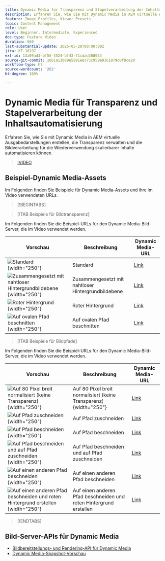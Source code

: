 ```yaml
---
title: Dynamic Media für Transparenz und Stapelverarbeitung der Inhaltsautomatisierung
description: Erfahren Sie, wie Sie mit Dynamic Media in AEM virtuelle Ausgabedarstellungen erstellen, die Transparenz verwalten und die Bildverarbeitung für die Wiederverwendung skalierbarer Inhalte automatisieren können.
feature: Image Profiles, Viewer Presets
topic: Content Management
role: User
level: Beginner, Intermediate, Experienced
doc-type: Feature Video
duration: 560
last-substantial-update: 2025-05-28T00:00:00Z
jira: KT-18197
exl-id: 13a09ad3-bf55-4524-bf43-f1cdad368034
source-git-commit: 1061a13089e5891ee375c959a9361079c0f8ce20
workflow-type: ht
source-wordcount: '262'
ht-degree: 100%

---
```


# Dynamic Media für Transparenz und Stapelverarbeitung der Inhaltsautomatisierung

Erfahren Sie, wie Sie mit Dynamic Media in AEM virtuelle Ausgabedarstellungen erstellen, die Transparenz verwalten und die Bildverarbeitung für die Wiederverwendung skalierbarer Inhalte automatisieren können.

>[!VIDEO](https://video.tv.adobe.com/v/3459589/?learn=on&enablevpops)


## Beispiel-Dynamic Media-Assets

Im Folgenden finden Sie Beispiele für Dynamic Media-Assets und ihre im Video verwendeten URLs.

>[!BEGINTABS]

>[!TAB Beispiele für Bildtransparenz]

Im Folgenden finden Sie die Beispiel-URLs für den Dynamic Media-Bild-Server, die im Video verwendet werden.

| Vorschau | Beschreibung | Dynamic Media-URL |
|-----------|------------------|---------|
| ![Standard](https://smartimaging.scene7.com/is/image/DynamicMediaNA/AdobeStock_322150086%20trans?bgc=255,255,255){width="250"} | Standard | [Link](https://smartimaging.scene7.com/is/image/DynamicMediaNA/AdobeStock_322150086%20trans?bgc=255,255,255) |
| ![Zusammengesetzt mit nahtloser Hintergrundbildebene](https://smartimaging.scene7.com/is/image/DynamicMediaNA/AdobeStock_322150086%20trans?&layer=1&src=backdrop5-Camera&size=8500,8500&layer=2&src=AdobeStock_322150086%20trans){width="250"} | Zusammengesetzt mit nahtloser Hintergrundbildebene | [Link](https://smartimaging.scene7.com/is/image/DynamicMediaNA/AdobeStock_322150086%20trans?&layer=1&src=backdrop5-Camera&size=8500,8500&layer=2&src=AdobeStock_322150086%20trans) |
| ![Roter Hintergrund](https://smartimaging.scene7.com/is/image/DynamicMediaNA/AdobeStock_322150086%20trans?&layer=1&color=200,50,50&size=8500,8500&layer=2&src=AdobeStock_322150086%20trans){width="250"} | Roter Hintergrund | [Link](https://smartimaging.scene7.com/is/image/DynamicMediaNA/AdobeStock_322150086%20trans?&layer=1&color=200,50,50&size=8500,8500&layer=2&src=AdobeStock_322150086%20trans) |
| ![Auf ovalen Pfad beschnitten](https://smartimaging.scene7.com/is/image/DynamicMediaNA/AdobeStock_322150086%20paths?clipPathE=round&bgc=255,255,255){width="250"} | Auf ovalen Pfad beschnitten | [Link](https://smartimaging.scene7.com/is/image/DynamicMediaNA/AdobeStock_322150086%20paths?clipPathE=round&bgc=255,255,255) |


>[!TAB Beispiele für Bildpfade]

Im Folgenden finden Sie die Beispiel-URLs für den Dynamic Media-Bild-Server, die im Video verwendet werden.

| Vorschau | Beschreibung | Dynamic Media-URL |
|-----------|------------------|---------|
| ![Auf 80 Pixel breit normalisiert (keine Transparenz)](https://smartimaging.scene7.com/is/image/DynamicMediaNA/AdobeStock_322150086%20paths?wid=800){width="250"} | Auf 80 Pixel breit normalisiert (keine Transparenz){width="250"} | [Link](https://smartimaging.scene7.com/is/image/DynamicMediaNA/AdobeStock_322150086%20paths?wid=800) |
| ![Auf Pfad zuschneiden](https://smartimaging.scene7.com/is/image/DynamicMediaNA/AdobeStock_322150086%20paths?cropPathE=Path%201&wid=800){width="250"} | Auf Pfad zuschneiden | [Link](https://smartimaging.scene7.com/is/image/DynamicMediaNA/AdobeStock_322150086%20paths?cropPathE=Path%201&wid=800) |
| ![Auf Pfad beschneiden](https://smartimaging.scene7.com/is/image/DynamicMediaNA/AdobeStock_322150086%20paths?clipPathE=Path%201&wid=800){width="250"} | Auf Pfad beschneiden | [Link](https://smartimaging.scene7.com/is/image/DynamicMediaNA/AdobeStock_322150086%20paths?clipPathE=Path%201&wid=800) |
| ![Auf Pfad beschneiden und auf Pfad zuschneiden](https://smartimaging.scene7.com/is/image/DynamicMediaNA/AdobeStock_322150086%20paths?clipPathE=Path%201&cropPathE=Path%201&wid=800){width="250"} | Auf Pfad beschneiden und auf Pfad zuschneiden | [Link](https://smartimaging.scene7.com/is/image/DynamicMediaNA/AdobeStock_322150086%20paths?clipPathE=Path%201&cropPathE=Path%201&wid=800) |
| ![Auf einen anderen Pfad beschneiden](https://smartimaging.scene7.com/is/image/DynamicMediaNA/AdobeStock_322150086%20paths?clipPathE=round&wid=800){width="250"} | Auf einen anderen Pfad beschneiden | [Link](https://smartimaging.scene7.com/is/image/DynamicMediaNA/AdobeStock_322150086%20paths?clipPathE=round&wid=800) |
| ![Auf einen anderen Pfad beschneiden und roten Hintergrund erstellen](https://smartimaging.scene7.com/is/image/DynamicMediaNA/AdobeStock_322150086fullpaths?cropPathE=round&clipPathE=round&bgc=200,50,50&wid=800){width="250"} | Auf einen anderen Pfad beschneiden und roten Hintergrund erstellen | [Link](https://smartimaging.scene7.com/is/image/DynamicMediaNA/AdobeStock_322150086fullpaths?cropPathE=round&clipPathE=round&bgc=200,50,50&wid=800) |

>[!ENDTABS]


## Bild-Server-APIs für Dynamic Media

* [Bildbereitstellungs- und Rendering-API für Dynamic Media](https://experienceleague.adobe.com/de/docs/dynamic-media-developer-resources/image-serving-api/image-serving-api/http-protocol-reference/c-http-protocol-reference)
* [Dynamic Media-Snapshot-Vorschau](https://snapshot.scene7.com/)
